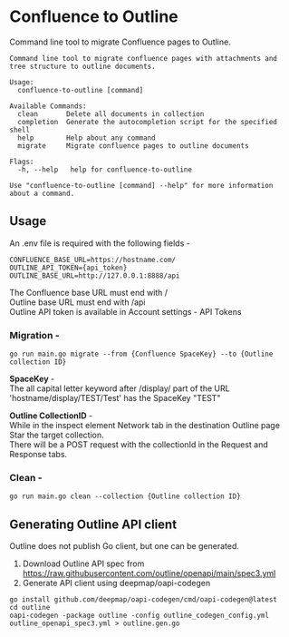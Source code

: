 # Confluence to Outline

Command line tool to migrate Confluence pages to Outline.


```
Command line tool to migrate confluence pages with attachments and tree structure to outline documents.

Usage:
  confluence-to-outline [command]

Available Commands:
  clean       Delete all documents in collection
  completion  Generate the autocompletion script for the specified shell
  help        Help about any command
  migrate     Migrate confluence pages to outline documents

Flags:
  -h, --help   help for confluence-to-outline

Use "confluence-to-outline [command] --help" for more information about a command.
```

## Usage

An .env file is required with the following fields -
```
CONFLUENCE_BASE_URL=https://hostname.com/
OUTLINE_API_TOKEN={api_token}
OUTLINE_BASE_URL=http://127.0.0.1:8888/api
```
The Confluence base URL must end with /  
Outline base URL must end with /api  
Outline API token is available in Account settings - API Tokens

### Migration -
```
go run main.go migrate --from {Confluence SpaceKey} --to {Outline collection ID}
```
**SpaceKey** -  
The all capital letter keyword after /display/ part of the URL  
'hostname/display/TEST/Test' has the SpaceKey "TEST"  

**Outline CollectionID** -  
While in the inspect element Network tab in the destination Outline page Star the target collection.  
There will be a POST request with the collectionId in the Request and Response tabs. 

### Clean -
```
go run main.go clean --collection {Outline collection ID}
```


## Generating Outline API client

Outline does not publish Go client, but one can be generated.
1. Download Outline API spec from https://raw.githubusercontent.com/outline/openapi/main/spec3.yml
2. Generate API client using deepmap/oapi-codegen

```
go install github.com/deepmap/oapi-codegen/cmd/oapi-codegen@latest
cd outline
oapi-codegen -package outline -config outline_codegen_config.yml outline_openapi_spec3.yml > outline.gen.go
```
